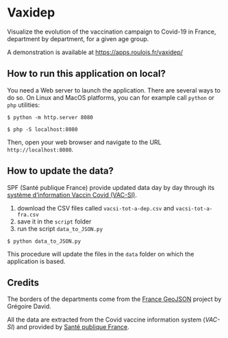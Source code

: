 # Vaxidep

Visualize the evolution of the vaccination campaign to Covid-19 in France, department by department, for a given age group.

A demonstration is available at https://apps.roulois.fr/vaxidep/

## How to run this application on local?

You need a Web server to launch the application. There are several ways to do so. On Linux and MacOS platforms, you can for example call `python` or `php` utilities:

```shell
$ python -m http.server 8080
```

```shell
$ php -S localhost:8080
```

Then, open your web browser and navigate to the URL `http://localhost:8080`.

## How to update the data?

SPF (Santé publique France) provide updated data day by day through its [système d’information Vaccin Covid (VAC-SI)](https://www.data.gouv.fr/fr/datasets/donnees-relatives-aux-personnes-vaccinees-contre-la-covid-19-1/).

1. download the CSV files called `vacsi-tot-a-dep.csv` and `vacsi-tot-a-fra.csv`
2. save it in the `script` folder
3. run the script `data_to_JSON.py`
```shell
$ python data_to_JSON.py
```

This procedure will update the files in the `data` folder on which the application is based.

## Credits

The borders of the departments come from the <a href="https://github.com/gregoiredavid/france-geojson">France GeoJSON</a> project by Grégoire David.

All the data are extracted from the Covid vaccine information system (*VAC-SI*) and provided by <a href="https://www.data.gouv.fr/fr/organizations/sante-publique-france/">Santé publique France</a>.
